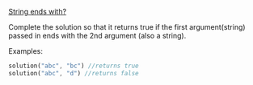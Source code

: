 [String ends with?](https://www.codewars.com/kata/51f2d1cafc9c0f745c00037d)

Complete the solution so that it returns true if the first argument(string) passed in ends with the 2nd argument (also a string). 

Examples:

```rust
solution("abc", "bc") //returns true
solution("abc", "d") //returns false
```